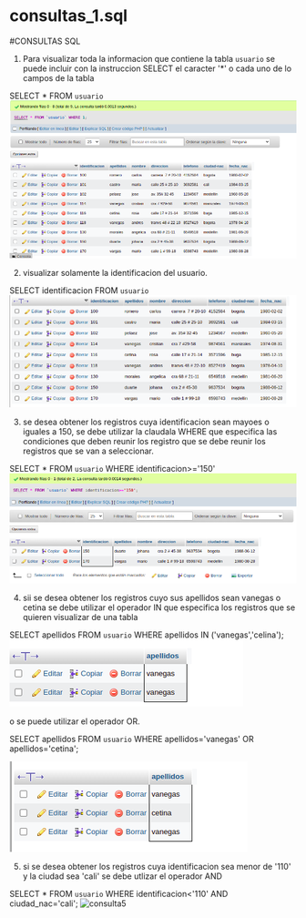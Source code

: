 # consultas_1.sql

#CONSULTAS SQL


1. Para visualizar toda la informacion que contiene la tabla `usuario` se puede incluir con la instruccion SELECT el caracter '*' o cada uno de lo campos de la tabla

SELECT * FROM `usuario` 
![tabla usuario](img/consultas1.png "consulta1")


2. visualizar solamente la identificacion del usuario.

SELECT identificacion FROM `usuario`
![consulta2](img/tablausuario.png "consulta2")

3. se desea obtener los registros cuya identificacion sean mayoes o iguales a 150, se debe utilizar la claudala WHERE que especifica las condiciones que deben reunir los registro que se debe reunir los registros que se van a seleccionar.

SELECT * FROM `usuario` WHERE identificacion>='150'
![consulta3](img/consulta3.png "consulta3")

4. sii se desea obtener los registros cuyo sus apellidos sean vanegas o cetina se debe utilizar el operador IN que especifica los registros que se quieren visualizar de una tabla 

SELECT apellidos FROM `usuario` WHERE apellidos IN ('vanegas','celina');
![consulta4](img/consulta4.png "consulta4")

o se puede utilizar el operador OR.

SELECT apellidos FROM `usuario` WHERE apellidos='vanegas' OR apellidos='cetina';

![consulta4](img/consulta4-2.png "consulta4")

5. si se desea obtener los registros cuya identificacion sea menor de '110' y la ciudad sea 'cali' se debe utlizar el operador AND

SELECT * FROM `usuario` WHERE identificacion<'110' AND ciudad_nac='cali';
![consulta5](img/consulta5.png"consulta5")









